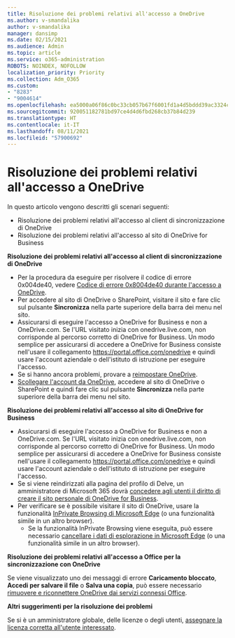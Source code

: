 ```yaml
---
title: Risoluzione dei problemi relativi all'accesso a OneDrive
ms.author: v-smandalika
author: v-smandalika
manager: dansimp
ms.date: 02/15/2021
ms.audience: Admin
ms.topic: article
ms.service: o365-administration
ROBOTS: NOINDEX, NOFOLLOW
localization_priority: Priority
ms.collection: Adm_O365
ms.custom:
- "8283"
- "9004614"
ms.openlocfilehash: ea5000a06f86c0bc33cb057b67f6001fd1a4d5bddd39ac3324cd3b5c74ecdae7
ms.sourcegitcommit: 920051182781bd97ce4d4d6fbd268cb37b84d239
ms.translationtype: HT
ms.contentlocale: it-IT
ms.lasthandoff: 08/11/2021
ms.locfileid: "57900692"
---
```

# <a name="troubleshoot-signing-in-to-onedrive"></a>Risoluzione dei problemi relativi all'accesso a OneDrive

In questo articolo vengono descritti gli scenari seguenti:

- Risoluzione dei problemi relativi all'accesso al client di sincronizzazione di OneDrive
- Risoluzione dei problemi relativi all'accesso al sito di OneDrive for Business

**Risoluzione dei problemi relativi all'accesso al client di sincronizzazione di OneDrive**

- Per la procedura da eseguire per risolvere il codice di errore 0x004de40, vedere [Codice di errore 0x8004de40 durante l'accesso a OneDrive](https://docs.microsoft.com/sharepoint/troubleshoot/administration/error-0x8004de40-in-onedrive).
- Per accedere al sito di OneDrive o SharePoint, visitare il sito e fare clic sul pulsante **Sincronizza** nella parte superiore della barra dei menu nel sito.
- Assicurarsi di eseguire l'accesso a OneDrive for Business e non a OneDrive.com. Se l'URL visitato inizia con onedrive.live.com, non corrisponde al percorso corretto di OneDrive for Business. Un modo semplice per assicurarsi di accedere a OneDrive for Business consiste nell'usare il collegamento https://portal.office.com/onedrive e quindi usare l'account aziendale o dell'istituto di istruzione per eseguire l'accesso.
- Se si hanno ancora problemi, provare a [reimpostare OneDrive](https://support.microsoft.com/office/reset-onedrive-34701e00-bf7b-42db-b960-84905399050c).
- [Scollegare l'account da OneDrive](https://support.microsoft.com/office/how-to-remove-an-account-in-onedrive-72699268-9e64-45bd-b723-9a19f4512fd1), accedere al sito di OneDrive o SharePoint e quindi fare clic sul pulsante **Sincronizza** nella parte superiore della barra dei menu nel sito.

**Risoluzione dei problemi relativi all'accesso al sito di OneDrive for Business**

- Assicurarsi di eseguire l'accesso a OneDrive for Business e non a OneDrive.com. Se l'URL visitato inizia con onedrive.live.com, non corrisponde al percorso corretto di OneDrive for Business. Un modo semplice per assicurarsi di accedere a OneDrive for Business consiste nell'usare il collegamento https://portal.office.com/onedrive e quindi usare l'account aziendale o dell'istituto di istruzione per eseguire l'accesso.
- Se si viene reindirizzati alla pagina del profilo di Delve, un amministratore di Microsoft 365 dovrà [concedere agli utenti il diritto di creare il sito personale di OneDrive for Business](https://support.microsoft.com/office/you-re-redirected-to-your-delve-profile-page-after-you-click-onedrive-on-the-microsoft-365-app-launcher-2af26640-9ddf-46c3-8912-6af30efcc7b0).
- Per verificare se è possibile visitare il sito di OneDrive, usare la funzionalità [InPrivate Browsing di Microsoft Edge](https://support.microsoft.com/microsoft-edge/browse-inprivate-in-microsoft-edge-e6f47704-340c-7d4f-b00d-d0cf35aa1fcc) (o una funzionalità simile in un altro browser).
    - Se la funzionalità InPrivate Browsing viene eseguita, può essere necessario [cancellare i dati di esplorazione in Microsoft Edge](https://support.microsoft.com/microsoft-edge/view-and-delete-browser-history-in-microsoft-edge-00cf7943-a9e1-975a-a33d-ac10ce454ca4) (o una funzionalità simile in un altro browser).

**Risoluzione dei problemi relativi all'accesso a Office per la sincronizzazione con OneDrive**

Se viene visualizzato uno dei messaggi di errore **Caricamento bloccato**, **Accedi per salvare il file** o **Salva una copia**, può essere necessario [rimuovere e riconnettere OneDrive dai servizi connessi Office](https://support.microsoft.com/office/how-to-resolve-upload-blocked-sign-into-save-this-file-or-save-a-copy-error-messages-32c7340c-f5fb-4ca0-a829-65d8120f81f8).

**Altri suggerimenti per la risoluzione dei problemi**

Se si è un amministratore globale, delle licenze o degli utenti, [assegnare la licenza corretta all'utente interessato](https://docs.microsoft.com/microsoft-365/admin/manage/assign-licenses-to-users).


